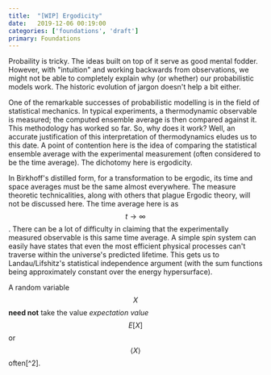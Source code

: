 ```yaml
---
title:  "[WIP] Ergodicity"
date:   2019-12-06 00:19:00
categories: ['foundations', 'draft']
primary: Foundations
---
```


Probaility is tricky. The ideas built on top of it serve as good mental fodder. However, with "intuition" and working backwards from observations, we might not be able to completely explain why (or whether) our probabilistic models work. The historic evolution of jargon doesn't help a bit either. 

One of the remarkable successes of probabilistic modelling is in the field of statistical mechanics. In typical experiments, a thermodynamic observable is measured; the computed ensemble average is then compared against it. This methodology has worked so far. So, why does it work? Well, an accurate justification of this interpretation of thermodynamics eludes us to this date. A point of contention here is the idea of comparing the statistical ensemble average with the experimental measurement (often considered to be the time average). The dichotomy here is ergodicity. 

In Birkhoff's distilled form, for a transformation to be ergodic, its time and space averages must be the same almost everywhere. The measure theoretic technicalities, along with others that plague Ergodic theory, will not be discussed here. The time average here is as $$ t \rightarrow \infty $$. There can be a lot of difficulty in claiming that the experimentally measured observable is this same time average. A simple spin system can easily have states that even the most efficient physical processes can't traverse within the universe's predicted lifetime. This gets us to Landau/Lifshitz's statistical independence argument (with the sum functions being approximately constant over the energy hypersurface).

A random variable $$ X $$ **need not** take the value _expectation value_ $$ E[X] $$ or $$ \left\langle X \right\rangle $$ often[^2].

